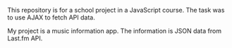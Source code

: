 This repository is for a school project in a JavaScript course. The task was to use AJAX to fetch API data.

My project is a music information app. The information is JSON data from Last.fm API.
